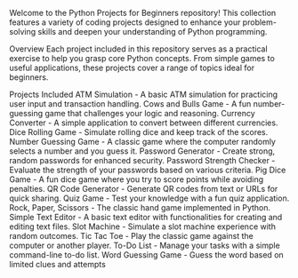 Welcome to the Python Projects for Beginners repository! This collection features a variety of coding projects designed to enhance your problem-solving skills and deepen your understanding of Python programming.

Overview
Each project included in this repository serves as a practical exercise to help you grasp core Python concepts. From simple games to useful applications, these projects cover a range of topics ideal for beginners.

Projects Included
ATM Simulation - A basic ATM simulation for practicing user input and transaction handling.
Cows and Bulls Game - A fun number-guessing game that challenges your logic and reasoning.
Currency Converter - A simple application to convert between different currencies.
Dice Rolling Game - Simulate rolling dice and keep track of the scores.
Number Guessing Game - A classic game where the computer randomly selects a number and you guess it.
Password Generator - Create strong, random passwords for enhanced security.
Password Strength Checker - Evaluate the strength of your passwords based on various criteria.
Pig Dice Game - A fun dice game where you try to score points while avoiding penalties.
QR Code Generator - Generate QR codes from text or URLs for quick sharing.
Quiz Game - Test your knowledge with a fun quiz application.
Rock, Paper, Scissors - The classic hand game implemented in Python.
Simple Text Editor - A basic text editor with functionalities for creating and editing text files.
Slot Machine - Simulate a slot machine experience with random outcomes.
Tic Tac Toe - Play the classic game against the computer or another player.
To-Do List - Manage your tasks with a simple command-line to-do list.
Word Guessing Game - Guess the word based on limited clues and attempts
